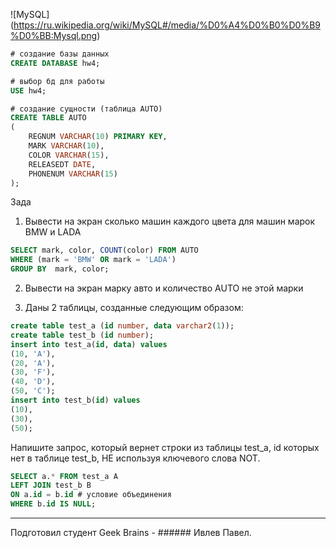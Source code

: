 ![MySQL] (https://ru.wikipedia.org/wiki/MySQL#/media/%D0%A4%D0%B0%D0%B9%D0%BB:Mysql.png)

```sql
# создание базы данных
CREATE DATABASE hw4;

# выбор бд для работы
USE hw4;

# создание сущности (таблица AUTO)
CREATE TABLE AUTO 
(       
	REGNUM VARCHAR(10) PRIMARY KEY, 
	MARK VARCHAR(10), 
	COLOR VARCHAR(15),
	RELEASEDT DATE, 
	PHONENUM VARCHAR(15)
);

```

Зада
1. Вывести на экран сколько машин каждого цвета для машин марок BMW и LADA

```sql
SELECT mark, color, COUNT(color) FROM AUTO
WHERE (mark = 'BMW' OR mark = 'LADA')
GROUP BY  mark, color;
```
2. Вывести на экран марку авто и количество AUTO не этой марки


3. Даны 2 таблицы, созданные следующим образом:
```sql
create table test_a (id number, data varchar2(1));
create table test_b (id number);
insert into test_a(id, data) values
(10, 'A'),
(20, 'A'),
(30, 'F'),
(40, 'D'),
(50, 'C');
insert into test_b(id) values
(10),
(30),
(50);
```

Напишите запрос, который вернет строки из таблицы test_a, id которых нет в таблице test_b, НЕ используя ключевого слова NOT.

```sql
SELECT a.* FROM test_a A 
LEFT JOIN test_b B 
ON a.id = b.id # условие объединения
WHERE b.id IS NULL;
```
---
Подготовил студент Geek Brains - ###### Ивлев Павел.